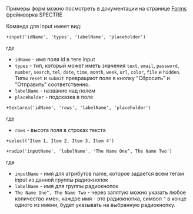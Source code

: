 Примеры форм можно посмотреть в документации на странице [Forms](https://picturepan2.github.io/spectre/elements/forms.html) фреймворка SPECTRE

Команда для input имеет вид:

```pug
+input('idName', 'types', 'labelName', 'placeholder')
```

где

- `idName` - имя поля id в теге input
- `types` - тип, который может иметь значения `text`, `email`, `password`, `number`, `search`, `tel`, `date`, `time`, `month`, `week`, `url`, `color`, `file` и `hidden`. Типы `reset` и `submit` превращают поле в кнопку "Сбросить" и "Отправить" соответственно.
- `labelName` - название над полем
- `placeholder` - подсказка в поле

```pug
+textarea('idName', 'rows', 'labelName', 'placeholder')
```

где

- `rows` - высота поля в строках текста

```pug
+select('Item 1, Item 2, Item 3, Item 4')
```

```pug
+radio('inputName', 'labelName', 'The Name One^, The Name Two')
```

где

- `inputName` - имя для атрибутов name, которое задается всем тегам input из данной группы радиокнопок
- `labelName` - имя для группы радиокнопок
- `The Name One^, The Name Two` - через запятую можно указать любое количество имен, каждое имя - это радиокнопка, символ `^` в конце одного из имени, будет указывать на выбранную радиокнопку.
